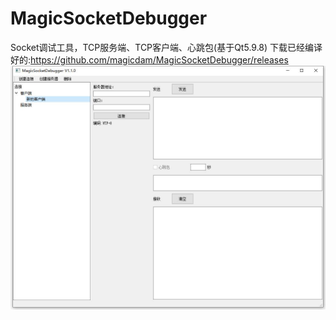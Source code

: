 # MagicSocketDebugger
Socket调试工具，TCP服务端、TCP客户端、心跳包(基于Qt5.9.8)
下载已经编译好的:https://github.com/magicdam/MagicSocketDebugger/releases
![预览](/resource/preview.jpg)
